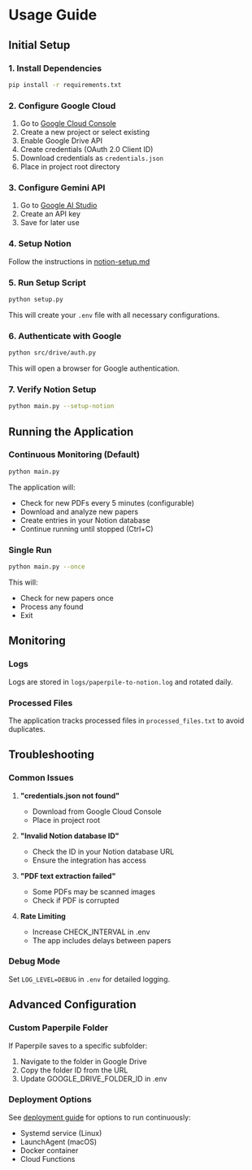 # Usage Guide

## Initial Setup

### 1. Install Dependencies

```bash
pip install -r requirements.txt
```

### 2. Configure Google Cloud

1. Go to [Google Cloud Console](https://console.cloud.google.com/)
2. Create a new project or select existing
3. Enable Google Drive API
4. Create credentials (OAuth 2.0 Client ID)
5. Download credentials as `credentials.json`
6. Place in project root directory

### 3. Configure Gemini API

1. Go to [Google AI Studio](https://makersuite.google.com/app/apikey)
2. Create an API key
3. Save for later use

### 4. Setup Notion

Follow the instructions in [notion-setup.md](notion-setup.md)

### 5. Run Setup Script

```bash
python setup.py
```

This will create your `.env` file with all necessary configurations.

### 6. Authenticate with Google

```bash
python src/drive/auth.py
```

This will open a browser for Google authentication.

### 7. Verify Notion Setup

```bash
python main.py --setup-notion
```

## Running the Application

### Continuous Monitoring (Default)

```bash
python main.py
```

The application will:
- Check for new PDFs every 5 minutes (configurable)
- Download and analyze new papers
- Create entries in your Notion database
- Continue running until stopped (Ctrl+C)

### Single Run

```bash
python main.py --once
```

This will:
- Check for new papers once
- Process any found
- Exit

## Monitoring

### Logs

Logs are stored in `logs/paperpile-to-notion.log` and rotated daily.

### Processed Files

The application tracks processed files in `processed_files.txt` to avoid duplicates.

## Troubleshooting

### Common Issues

1. **"credentials.json not found"**
   - Download from Google Cloud Console
   - Place in project root

2. **"Invalid Notion database ID"**
   - Check the ID in your Notion database URL
   - Ensure the integration has access

3. **"PDF text extraction failed"**
   - Some PDFs may be scanned images
   - Check if PDF is corrupted

4. **Rate Limiting**
   - Increase CHECK_INTERVAL in .env
   - The app includes delays between papers

### Debug Mode

Set `LOG_LEVEL=DEBUG` in `.env` for detailed logging.

## Advanced Configuration

### Custom Paperpile Folder

If Paperpile saves to a specific subfolder:
1. Navigate to the folder in Google Drive
2. Copy the folder ID from the URL
3. Update GOOGLE_DRIVE_FOLDER_ID in .env

### Deployment Options

See [deployment guide](deployment.md) for options to run continuously:
- Systemd service (Linux)
- LaunchAgent (macOS)
- Docker container
- Cloud Functions